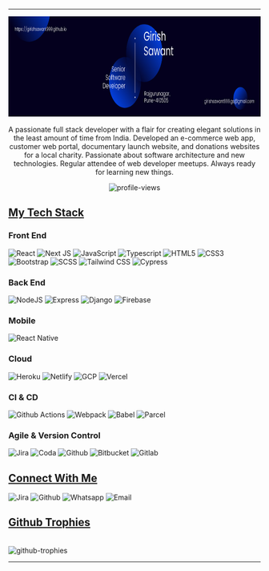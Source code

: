 <!-- <p align="center">
  <img src="./assets/images/hello.gif" alt="profile-welcome" height="350" />
</p> -->
<hr />

<p align="center">
  <img src="./assets/images/intro.png" alt="profile-welcome" height="200" />
</p>

<p align="center">
  A passionate full stack developer with a flair for creating elegant solutions
  in the least amount of time from India. Developed an e-commerce web app,
  customer web portal, documentary launch website, and donations websites for a
  local charity. Passionate about software architecture and new technologies.
  Regular attendee of web developer meetups. Always ready for learning new
  things.
</p>
<p align="center">
  <img
    src="https://komarev.com/ghpvc/?username=girishsawant999&label=Profile%20views&color=0e75b6&style=flat&co   lor=2c98f0"
    alt="profile-views"
  />
</p>

## **<u>My Tech Stack</u>**
### Front End

![React](https://img.shields.io/badge/react-%2320232a.svg?style=for-the-badge&logo=react&logoColor=%2361DAFB) ![Next JS](https://img.shields.io/badge/Next-black?style=for-the-badge&logo=next.js&logoColor=white) ![JavaScript](https://img.shields.io/badge/javascript-%23323330.svg?style=for-the-badge&logo=javascript&logoColor=%23F7DF1E) ![Typescript](https://img.shields.io/badge/typescript-%2320232a.svg?style=for-the-badge&logo=typescript&logoColor=%#3178C6) ![HTML5](https://img.shields.io/badge/html5-%23E34F26.svg?style=for-the-badge&logo=html5&logoColor=white) ![CSS3](https://img.shields.io/badge/css3-%231572B6.svg?style=for-the-badge&logo=css3&logoColor=white) ![Bootstrap](https://img.shields.io/badge/bootstrap-%2335495e.svg?style=for-the-badge&logo=bootstrap&logoColor=%234FC08D) ![SCSS](https://img.shields.io/badge/SCSS-%23323330.svg?style=for-the-badge&logo=SASS&logoColor=%CC6699) ![Tailwind CSS](https://img.shields.io/badge/tailwind%20css-%2335495e.svg?style=for-the-badge&logo=tailwindcss&logoColor=%234FC08D) ![Cypress](https://img.shields.io/badge/cypress-black.svg?style=for-the-badge&logo=cypress&logoColor=%#17202C)<br/>

### Back End

![NodeJS](https://img.shields.io/badge/node.js-6DA55F?style=for-the-badge&logo=node.js&logoColor=white) ![Express](https://img.shields.io/badge/express-%23CC0000.svg?style=for-the-badge&logo=express&logoColor=white) ![Django](https://img.shields.io/badge/django-%23323330.svg?style=for-the-badge&logo=django&logoColor=%092E20) ![Firebase](https://img.shields.io/badge/firebase-%23039BE5.svg?style=for-the-badge&logo=firebase) <br/>

### Mobile

![React Native](https://img.shields.io/badge/react_native-%2320232a.svg?style=for-the-badge&logo=react&logoColor=%2361DAFB) <br/>

### Cloud

![Heroku](https://img.shields.io/badge/heroku-%23430098.svg?style=for-the-badge&logo=heroku&logoColor=white) ![Netlify](https://img.shields.io/badge/netlify-%23CC0000.svg?style=for-the-badge&logo=netlify&logoColor=white) ![GCP](https://img.shields.io/badge/GCP-blue.svg?style=for-the-badge&logo=google-cloud&logoColor=white) ![Vercel](https://img.shields.io/badge/vercel-%23000000.svg?style=for-the-badge&logo=vercel&logoColor=white) <br/>

### CI & CD

![Github Actions](https://img.shields.io/badge/github%20actions-%23323330.svg?style=for-the-badge&logo=github-actions&logoColor=%#2088FF)
![Webpack](https://img.shields.io/badge/webpack-%238DD6F9.svg?style=for-the-badge&logo=webpack&logoColor=black) ![Babel](https://img.shields.io/badge/babel-%23F7DF1E.svg?style=for-the-badge&logo=babel&logoColor=black) ![Parcel](https://img.shields.io/badge/Parcel-%23CF4647.svg?style=for-the-badge&logo=dropbox&logoColor=white) <br/>

### Agile & Version Control

![Jira](https://img.shields.io/badge/jira-%230A0FFF.svg?style=for-the-badge&logo=jira&logoColor=white) ![Coda](https://img.shields.io/badge/coda-%6162234.svg?style=for-the-badge&logo=coda&logoColor=white) ![Github](https://img.shields.io/badge/github-black.svg?style=for-the-badge&logo=github&logoColor=white) ![Bitbucket](https://img.shields.io/badge/bitbucket-%230A0FFF.svg?style=for-the-badge&logo=bitbucket&logoColor=white) ![Gitlab](https://img.shields.io/badge/gitlab-%23E34F11.svg?style=for-the-badge&logo=gitlab&logoColor=white) <br/>


## **<u>Connect With Me</u>**

![Jira](https://img.shields.io/badge/linked%20in-blue.svg?style=for-the-badge&logo=linkedin&logoColor=white&link=https://linkedin.com/in/girishsawant999)
![Github](https://img.shields.io/badge/github-black.svg?style=for-the-badge&logo=github&logoColor=white&link=https://github.com/girishsawant999)
![Whatsapp](https://img.shields.io/badge/whatsapp-%2300FF00.svg?style=for-the-badge&logo=whatsapp&logoColor=white&link=https://api.whatsapp.com/send/?phone=918796456149&text=I+read+your+portfolio.+I%27m+&type=phone_number&app_absent=0)
![Email](https://img.shields.io/badge/email-red.svg?style=for-the-badge&logo=gmail&logoColor=white&link=mailto:girishsawant999.gs@gmail.com)

## **<u>Github Trophies</u>**

<br/>
  <img
    src="https://github-profile-trophy.vercel.app/?username=girishsawant999&row=1&margin-w=15&margin-h=15&size=100&color=0e75b6&style=flat&color=2c98f0"
    alt="github-trophies"
  />

---
